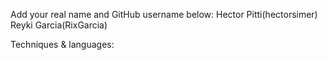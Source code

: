 Add your real name and GitHub username below: 
Hector Pitti(hectorsimer) 
Reyki Garcia(RixGarcia)

Techniques & languages:
